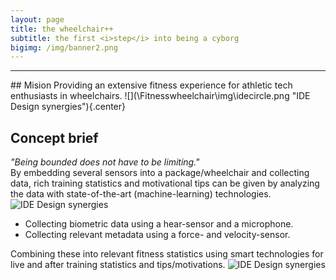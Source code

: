 ```yaml
---
layout: page
title: the wheelchair++
subtitle: the first <i>step</i> into being a cyborg
bigimg: /img/banner2.png
---
```

<hr>
## Mision
Providing an extensive fitness experience for athletic tech enthusiasts in wheelchairs.
![](\Fitnesswheelchair\img\idecircle.png "IDE Design synergies"){.center}

## Concept brief
<i>"Being bounded does not have to be limiting."</i> <br>
By embedding several sensors into a package/wheelchair and collecting data, rich training statistics and motivational tips can be given by analyzing the data with state-of-the-art (machine-learning) technologies.
![](\Fitnesswheelchair\img\sensorresults.png "IDE Design synergies")
- Collecting biometric data using a hear-sensor and a microphone.
- Collecting relevant metadata using a force- and velocity-sensor.

Combining these into relevant fitness statistics using smart technologies for live and after training statistics and tips/motivations.
![](\Fitnesswheelchair\img\hpvisual.png "IDE Design synergies")
